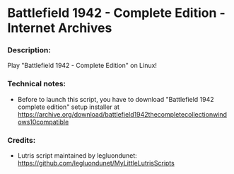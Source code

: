 # Battlefield 1942 - Complete Edition - Internet Archives
### Description:
Play "Battlefield 1942 - Complete Edition" on Linux!
### Technical notes:
- Before to launch this script, you have to download "Battlefield 1942 complete edition" setup installer at https://archive.org/download/battlefield1942thecompletecollectionwindows10compatible
### Credits:
- Lutris script maintained by legluondunet: https://github.com/legluondunet/MyLittleLutrisScripts
